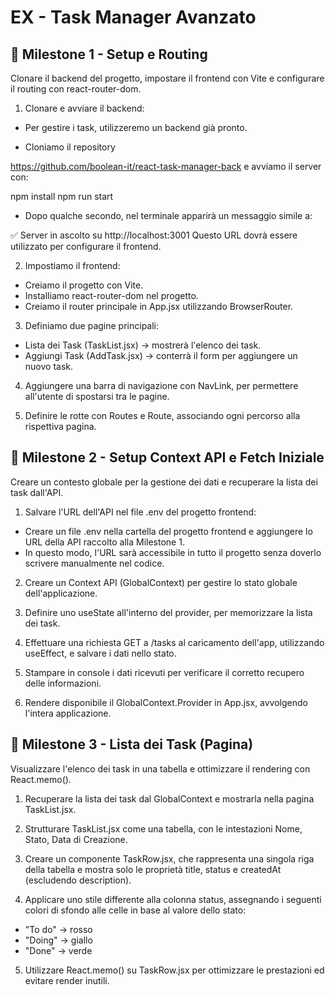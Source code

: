 # EX  - Task Manager Avanzato

## 📌 Milestone 1 - Setup e Routing
Clonare il backend del progetto, impostare il frontend con Vite e configurare il routing con react-router-dom.

1. Clonare e avviare il backend:

- Per gestire i task, utilizzeremo un backend già pronto.

- Cloniamo il repository

https://github.com/boolean-it/react-task-manager-back
e avviamo il server con:

npm install
npm run start
- Dopo qualche secondo, nel terminale apparirà un messaggio simile a:

✅ Server in ascolto su http://localhost:3001
Questo URL dovrà essere utilizzato per configurare il frontend.

2. Impostiamo il frontend:

-  Creiamo il progetto con Vite.
- Installiamo react-router-dom nel progetto.
- Creiamo il router principale in App.jsx utilizzando BrowserRouter.
3. Definiamo due pagine principali:

- Lista dei Task (TaskList.jsx) → mostrerà l'elenco dei task.
- Aggiungi Task (AddTask.jsx) → conterrà il form per aggiungere un nuovo task.
4. Aggiungere una barra di navigazione con NavLink, per permettere all'utente di spostarsi tra le pagine.

5. Definire le rotte con Routes e Route, associando ogni percorso alla rispettiva pagina.

## 📌 Milestone 2 - Setup Context API e Fetch Iniziale
Creare un contesto globale per la gestione dei dati e recuperare la lista dei task dall'API.


1. Salvare l'URL dell'API nel file .env del progetto frontend:
- Creare un file .env nella cartella del progetto frontend e aggiungere lo URL della API raccolto alla Milestone 1.
- In questo modo, l'URL sarà accessibile in tutto il progetto senza doverlo scrivere manualmente nel codice.

2. Creare un Context API (GlobalContext) per gestire lo stato globale dell'applicazione.

3. Definire uno useState all'interno del provider, per memorizzare la lista dei task.

4. Effettuare una richiesta GET a /tasks al caricamento dell'app, utilizzando useEffect, e salvare i dati nello stato.

5. Stampare in console i dati ricevuti per verificare il corretto recupero delle informazioni.

6. Rendere disponibile il GlobalContext.Provider in App.jsx, avvolgendo l'intera applicazione.


## 📌 Milestone 3 - Lista dei Task (Pagina)
Visualizzare l'elenco dei task in una tabella e ottimizzare il rendering con React.memo().


1. Recuperare la lista dei task dal GlobalContext e mostrarla nella pagina TaskList.jsx.

2. Strutturare TaskList.jsx come una tabella, con le intestazioni Nome, Stato, Data di Creazione.

3. Creare un componente TaskRow.jsx, che rappresenta una singola riga della tabella e mostra solo le proprietà title, status e createdAt (escludendo description).

4. Applicare uno stile differente alla colonna status, assegnando i seguenti colori di sfondo alle celle in base al valore dello stato:
 - "To do" → rosso
 - "Doing" → giallo
 - "Done" → verde

5. Utilizzare React.memo() su TaskRow.jsx per ottimizzare le prestazioni ed evitare render inutili.